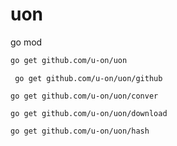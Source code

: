 # uon
 go mod





```bash
go get github.com/u-on/uon
```



```
 go get github.com/u-on/uon/github
```



```
go get github.com/u-on/uon/conver
```



```
go get github.com/u-on/uon/download
```



```
go get github.com/u-on/uon/hash
```

